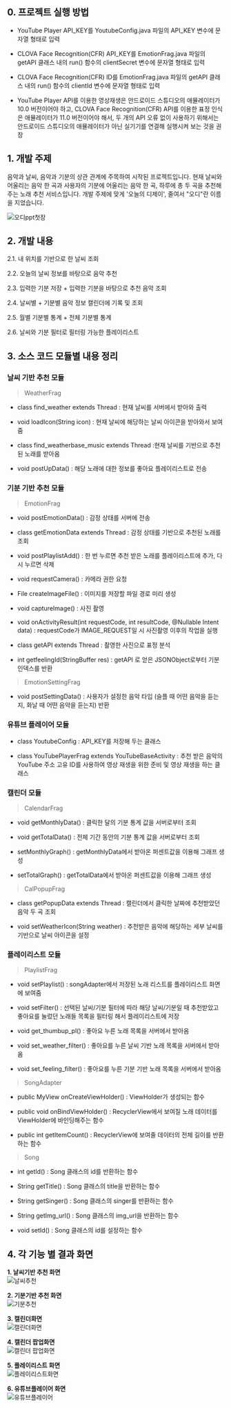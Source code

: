 ## 0. 프로젝트 실행 방법
- YouTube Player API_KEY를 YoutubeConfig.java 파일의 API_KEY 변수에 문자열 형태로 입력
- CLOVA Face Recognition(CFR) API_KEY를 EmotionFrag.java 파일의 getAPI 클래스 내의 run() 함수의 clientSecret 변수에 문자열 형태로 입력
- CLOVA Face Recognition(CFR) ID를 EmotionFrag.java 파일의 getAPI 클래스 내의 run() 함수의 clientId 변수에 문자열 형태로 입력

- YouTube Player API를 이용한 영상재생은 안드로이드 스튜디오의 애뮬레이터가 10.0 버전이어야 하고, CLOVA Face Recognition(CFR) API를 이용한 표정 인식은 애뮬레이터가 11.0 버전이어야 해서, 두 개의 API 오류 없이 사용하기 위해서는 안드로이드 스튜디오의 애뮬레이터가 아닌 실기기를 연결해 실행시켜 보는 것을 권장

## 1. 개발 주제
음악과 날씨, 음악과 기분의 상관 관계에 주목하여 시작된 프로젝트입니다. 현재 날씨와 어울리는 음악 한 곡과 사용자의 기분에 어울리는 음악 한 곡, 하루에 총 두 곡을 추천해 주는 노래 추천 서비스입니다. 개발 주제에 맞게 '오늘의 디제이', 줄여서 "오디"란 이름을 지었습니다.

![오디ppt첫장](https://user-images.githubusercontent.com/74174761/120828205-34b5df00-c597-11eb-897f-96ee56a73390.PNG)

## 2. 개발 내용
2.1. 내 위치를 기반으로 한 날씨 조회   

2.2. 오늘의 날씨 정보를 바탕으로 음악 추천  

2.3. 입력한 기분 저장 + 입력한 기분을 바탕으로 추천 음악 조회  

2.4. 날씨별 + 기분별 음악 정보 캘린더에 기록 및 조회  

2.5. 월별 기분별 통계 + 전체 기분별 통계  

2.6. 날씨와 기분 필터로 필터링 가능한 플레이리스트  

## 3. 소스 코드 모듈별 내용 정리

### 날씨 기반 추천 모듈
> WeatherFrag

* class find_weather extends Thread : 현재 날씨를 서버에서 받아와 출력

* void loadIcon(String icon) : 현재 날씨에 해당하는 날씨 아이콘을 받아와서 보여줌

* class find_weatherbase_music extends Thread :현재 날씨를 기반으로 추천된 노래를 받아옴

* void postUpData() : 해당 노래에 대한 정보를 좋아요 플레이리스트로 전송



### 기분 기반 추천 모듈
> EmotionFrag

* void postEmotionData() : 감정 상태를 서버에 전송

* class getEmotionData extends Thread : 감정 상태를 기반으로 추천된 노래를 조회

* void postPlaylistAdd() : 한 번 누르면 추천 받은 노래를 플레이리스트에 추가, 다시 누르면 삭제

* void requestCamera() : 카메라 권한 요청

* File createImageFile() : 이미지를 저장할 파일 경로 미리 생성

* void captureImage() : 사진 촬영

* void onActivityResult(int requestCode, int resultCode, @Nullable Intent data) : requestCode가 IMAGE_REQUEST일 시 사진촬영 이후의 작업을 실행

* class getAPI extends Thread : 촬영한 사진으로 표정 분석

* int getfeelingId(StringBuffer res) : getAPI 로 얻은 JSONObject로부터 기분 인덱스를 반환

> EmotionSettingFrag

* void postSettingData() : 사용자가 설정한 음악 타입 (슬플 때 어떤 음악을 듣는지, 화날 때 어떤 음악을 듣는지) 반환



### 유튜브 플레이어 모듈

* class YoutubeConfig : API_KEY를 저장해 두는 클래스

* class YouTubePlayerFrag extends YouTubeBaseActivity : 추천 받은 음악의 YouTube 주소 고유 ID를 사용하여 영상 재생을 위한 준비 및 영상 재생을 하는 클래스



### 캘린더 모듈
> CalendarFrag
* void getMonthlyData() : 클릭한 달의 기분 통계 값을 서버로부터 조회

* void getTotalData() : 전체 기간 동안의 기분 통계 값을 서버로부터 조회

* setMonthlyGraph() : getMonthlyData에서 받아온 퍼센트값을 이용해 그래프 생성 

* setTotalGraph() :  getTotalData에서 받아온 퍼센트값을 이용해 그래프 생성 

> CalPopupFrag

* class getPopupData extends Thread : 캘린더에서 클릭한 날짜에 추천받았던 음악 두 곡 조회

* void setWeatherIcon(String weather) : 추천받은 음악에 해당하는 세부 날씨를 기반으로 날씨 아이콘을 설정


### 플레이리스트 모듈
> PlaylistFrag

* void setPlaylist() : songAdapter에서 저장된 노래 리스트를 플레이리스트 화면에 보여줌

* void setFilter() : 선택된 날씨/기분 필터에 따라 해당 날씨/기분일 때 추천받았고 좋아요를 눌렀던 노래들 목록을 필터링 해서 플레이리스트에 저장

* void get_thumbup_pl() : 좋아요 누른 노래 목록을 서버에서 받아옴

* void set_weather_filter() : 좋아요를 누른 날씨 기반 노래 목록을 서버에서 받아옴

* void set_feeling_filter() : 좋아요를 누른 기분 기반 노래 목록을 서버에서 받아옴

> SongAdapter

* public MyView onCreateViewHolder() : ViewHolder가 생성되는 함수

* public void onBindViewHolder() : RecyclerView에서 보여질 노래 데이터를 ViewHolder에 바인딩해주는 함수

* public int getItemCount() : RecyclerView에 보여줄 데이터의 전체 길이를 반환하는 함수

> Song
* int getId() : Song 클래스의 id를 반환하는 함수

* String getTitle() : Song 클래스의 title을 반환하는 함수

* String getSinger() : Song 클래스의 singer를 반환하는 함수

* String getImg_url() : Song 클래스의 img_url을 반환하는 함수

* void setId() : Song 클래스의 id를 설정하는 함수


## 4. 각 기능 별 결과 화면

**1. 날씨기반 추천 화면**      
![날씨추천](https://user-images.githubusercontent.com/74174761/120830391-68920400-c599-11eb-89e2-c908eb918d2e.PNG)      


**2. 기분기반 추천 화면**      
![기분추천](https://user-images.githubusercontent.com/74174761/120830553-94ad8500-c599-11eb-9cc9-6d1abdd0fa87.PNG)      


**3. 캘린더화면**      
![캘린더화면](https://user-images.githubusercontent.com/74174761/120830684-b9096180-c599-11eb-8cd3-556225bdba52.PNG)      


**4. 캘린더 팝업화면**      
![캘린더 팝업화면](https://user-images.githubusercontent.com/74174761/120830992-0dacdc80-c59a-11eb-8f87-a202c4a7e0ab.PNG)      


**5. 플레이리스트 화면**      
![플레이리스트화면](https://user-images.githubusercontent.com/74174761/120830822-dfc79800-c599-11eb-95ff-d1465e201b85.PNG)      


**6. 유튜브플레이어 화면**      
![유튜브플레이어](https://user-images.githubusercontent.com/81304917/125385585-bd653d80-e3d5-11eb-879b-dbebacc0a8bc.png)   


